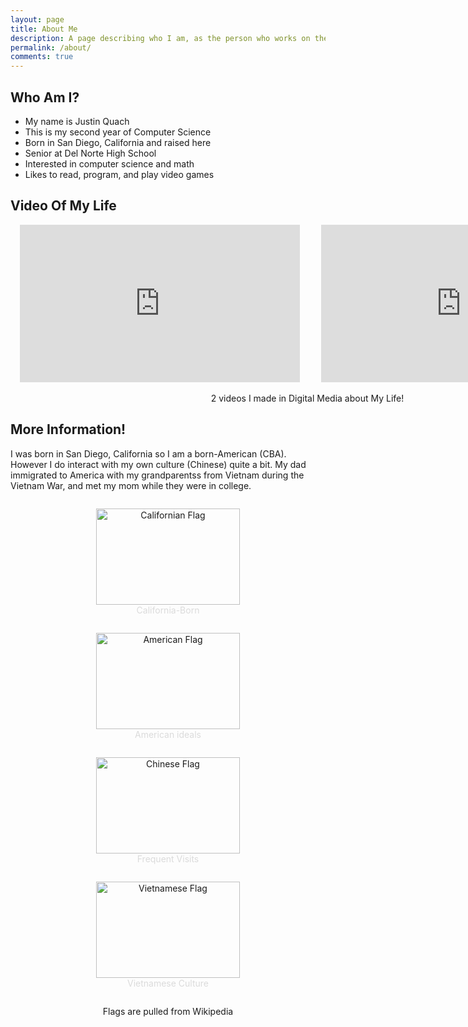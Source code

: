 ```yaml
---
layout: page
title: About Me
description: A page describing who I am, as the person who works on the repository while at Del Norte High School
permalink: /about/
comments: true
---
```


## Who Am I?

- My name is Justin Quach
- This is my second year of Computer Science
- Born in San Diego, California and raised here
- Senior at Del Norte High School
- Interested in computer science and math
- Likes to read, program, and play video games

## Video Of My Life


<div style="margin-inline:auto; width: 1000px">
    <iframe width="448" height="252" src="https://www.youtube.com/embed/muqDpZZ9mp8" title="My Life" frameborder="0" allow="accelerometer; autoplay; clipboard-write; encrypted-media; gyroscope; picture-in-picture; web-share" referrerpolicy="strict-origin-when-cross-origin" allowfullscreen></iframe>
    <iframe width="448" height="252" src="https://www.youtube.com/embed/EThTgQgyhms" title="My Life Project" frameborder="0" allow="accelerometer; autoplay; clipboard-write; encrypted-media; gyroscope; picture-in-picture; web-share" referrerpolicy="strict-origin-when-cross-origin" allowfullscreen></iframe>
    <p style="text-align: center; margin-right:50px">2 videos I made in Digital Media about My Life!</p>
</div>

## More Information!

I was born in San Diego, California so I am a born-American (CBA). However I do interact with my own culture (Chinese) quite a bit. My dad immigrated to America with my grandparentss from Vietnam during the Vietnam War, and met my mom while they were in college. 

<div style="text-align:center">
    <figure>
        <img src="{{site.baseurl}}/images/Flag_of_California.png" alt="Californian Flag" width="230px" height="154px">
        <figcaption>California-Born</figcaption>
    </figure>
    <figure>
        <img src="{{site.baseurl}}/images/Flag_of_the_United_States.png" alt="American Flag" width="230px" height="154px">
        <figcaption>American ideals</figcaption>
    </figure>
    <figure>
        <img src="{{site.baseurl}}/images/Flag_of_China.png" alt="Chinese Flag" width="230px" height="154px">
        <figcaption>Frequent Visits</figcaption>
    </figure>
    <figure>
        <img src="{{site.baseurl}}/images/Flag_of_Vietnam.png" alt="Vietnamese Flag" width="230px" height="154px">
        <figcaption>Vietnamese Culture</figcaption>
    </figure>
    <p>Flags are pulled from Wikipedia</p>
</div>

<style>
    img, iframe {
        margin-left: 15px;
        margin-right: 15px;
    }
    figcaption {
        color: #dbdbdb;
    }
    figure {
        display:inline-block;
    }
</style>